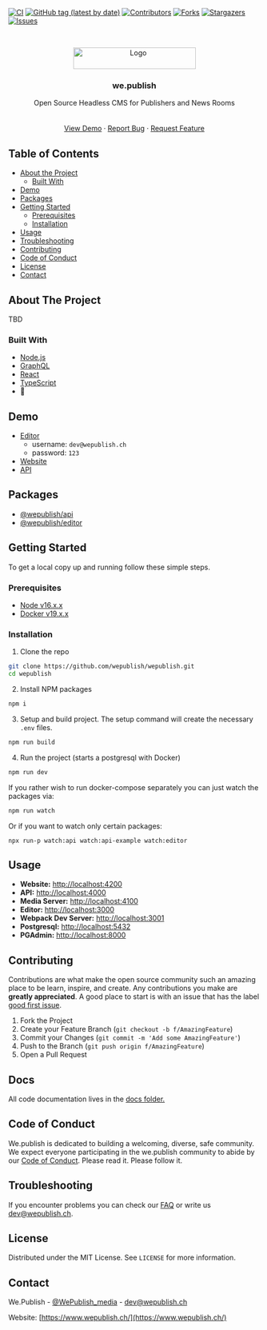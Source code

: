 <!--
*** Thanks for checking out this README Template. If you have a suggestion that would
*** make this better, please fork the repo and create a pull request or simply open
*** an issue with the tag "enhancement".
*** Thanks again! Now go create something AMAZING! :D
***
***
***
*** To avoid retyping too much info. Do a search and replace for the following:
*** github_username, repo_name, twitter_handle, email
-->

<!-- PROJECT SHIELDS -->
<!--
*** I'm using markdown "reference style" links for readability.
*** Reference links are enclosed in brackets [ ] instead of parentheses ( ).
*** See the bottom of this document for the declaration of the reference variables
*** for contributors-url, forks-url, etc. This is an optional, concise syntax you may use.
*** https://www.markdownguide.org/basic-syntax/#reference-style-links
-->

[![CI][cicd-shield]][cicd-url]
[![GitHub tag (latest by date)][tag-shield]][tag-url]
[![Contributors][contributors-shield]][contributors-url]
[![Forks][forks-shield]][forks-url]
[![Stargazers][stars-shield]][stars-url]
[![Issues][issues-shield]][issues-url]

<!-- PROJECT LOGO -->
<br />
<p align="center">
  <a href="https://github.com/wepublish/wepublish">
    <img src="assets/wepublish.svg" alt="Logo" width="245" height="43">
  </a>

  <h3 align="center">we.publish</h3>

  <p align="center">
    Open Source Headless CMS for Publishers and News Rooms
    <br />
    <!-- <a href="https://github.com/github_username/repo_name"><strong>Explore the docs »</strong></a>-->
    <br />
    <br />
    <a href="#demo">View Demo</a>
    ·
    <a href="https://github.com/wepublish/wepublish/issues">Report Bug</a>
    ·
    <a href="https://github.com/wepublish/wepublish/issues">Request Feature</a>
  </p>
</p>

<!-- TABLE OF CONTENTS -->

## Table of Contents

- [About the Project](#about-the-project)
  - [Built With](#built-with)
- [Demo](#demo)
- [Packages](#packages)
- [Getting Started](#getting-started)
  - [Prerequisites](#prerequisites)
  - [Installation](#installation)
- [Usage](#usage)
- [Troubleshooting](#troubleshooting)
- [Contributing](#contributing)
- [Code of Conduct](#code-of-conduct)
- [License](#license)
- [Contact](#contact)

<!-- ABOUT THE PROJECT -->

## About The Project

<!--[![Product Name Screen Shot][product-screenshot]](https://example.com)-->

TBD

### Built With

- [Node.js](https://nodejs.org/)
- [GraphQL](https://graphql.org/)
- [React](https://reactjs.org/)
- [TypeScript](https://www.typescriptlang.org/)
- :green_heart:

## Demo

- [Editor](https://editor.demo.wepublish.media)
  - username: `dev@wepublish.ch`
  - password: `123`
- [Website](https://demo.wepublish.media)
- [API](https://api.demo.wepublish.media)

## Packages

- [@wepublish/api](./libs/api)
- [@wepublish/editor](./apps/editor)

<!-- GETTING STARTED -->

## Getting Started

To get a local copy up and running follow these simple steps.

### Prerequisites

- [Node v16.x.x][node-download-url]
- [Docker v19.x.x][docker-download-url]

### Installation

1. Clone the repo

```sh
git clone https://github.com/wepublish/wepublish.git
cd wepublish
```

2. Install NPM packages

```sh
npm i
```

3. Setup and build project. The setup command will create the necessary `.env` files.

```sh
npm run build
```

4. Run the project (starts a postgresql with Docker)

```sh
npm run dev
```

If you rather wish to run docker-compose separately you can just watch the packages via:

```sh
npm run watch
```

Or if you want to watch only certain packages:

```
npx run-p watch:api watch:api-example watch:editor
```

<!-- USAGE EXAMPLES -->

## Usage

- **Website:** [http://localhost:4200](http://localhost:4200)
- **API:** [http://localhost:4000](http://localhost:4000)
- **Media Server:** [http://localhost:4100](http://localhost:4100)
- **Editor:** [http://localhost:3000](http://localhost:3000)
- **Webpack Dev Server:** [http://localhost:3001](http://localhost:3001)
- **Postgresql:** [http://localhost:5432](http://localhost:5432)
- **PGAdmin:** [http://localhost:8000](http://localhost:8000)

<!-- CONTRIBUTING -->

## Contributing

Contributions are what make the open source community such an amazing place to be learn, inspire, and create. Any contributions you make are **greatly appreciated**.
A good place to start is with an issue that has the label [good first issue](https://github.com/wepublish/wepublish/issues?q=is%3Aissue+is%3Aopen+label%3A%22good+first+issue%22).

1. Fork the Project
2. Create your Feature Branch (`git checkout -b f/AmazingFeature`)
3. Commit your Changes (`git commit -m 'Add some AmazingFeature'`)
4. Push to the Branch (`git push origin f/AmazingFeature`)
5. Open a Pull Request

## Docs

All code documentation lives in the [docs folder.][documentation-url]

## Code of Conduct

We.publish is dedicated to building a welcoming, diverse, safe community.
We expect everyone participating in the we.publish community to abide by our [Code of Conduct][code-of-conduct-url].
Please read it. Please follow it.

<!-- FAQ -->

## Troubleshooting

If you encounter problems you can check our [FAQ][faq-md-url] or write us [dev@wepublish.ch](mailto:dev@wepublish.ch).

<!-- LICENSE -->

## License

Distributed under the MIT License. See `LICENSE` for more information.

<!-- CONTACT -->

## Contact

We.Publish - [@WePublish_media](https://twitter.com/WePublish_media) - [dev@wepublish.ch](mailto:dev@wepublish.ch)

Website: [https://www.wepublish.ch/](https://www.wepublish.ch/)

<!-- ACKNOWLEDGEMENTS -->

<!-- MARKDOWN LINKS & IMAGES -->
<!-- https://www.markdownguide.org/basic-syntax/#reference-style-links -->

[cicd-shield]: https://github.com/wepublish/wepublish/workflows/CI%2FCD/badge.svg
[cicd-url]: https://github.com/wepublish/wepublish/actions?query=workflow%3ACI%2FCD
[tag-shield]: https://img.shields.io/github/v/tag/wepublish/wepublish?style=flat
[tag-url]: https://github.com/wepublish/wepublish/tags
[contributors-shield]: https://img.shields.io/github/contributors/wepublish/wepublish.svg?style=flat
[contributors-url]: https://github.com/wepublish/wepublish/graphs/contributors
[forks-shield]: https://img.shields.io/github/forks/wepublish/wepublish.svg?style=flat
[forks-url]: https://github.com/wepublish/wepublish/network/members
[stars-shield]: https://img.shields.io/github/stars/wepublish/wepublish.svg?style=flat
[stars-url]: https://github.com/wepublish/wepublish/stargazers
[issues-shield]: https://img.shields.io/github/issues/wepublish/wepublish.svg?style=flat
[issues-url]: https://github.com/github_username/repo/issues
[license-shield]: https://img.shields.io/github/license/github_username/repo.svg?style=flat
[license-url]: https://github.com/wepublish/wepublish/blob/master/LICENSE.txt
[linkedin-shield]: https://img.shields.io/badge/-LinkedIn-black.svg?style=flat&logo=linkedin&colorB=555
[linkedin-url]: https://linkedin.com/company/we-publish
[product-screenshot]: images/screenshot.png
[node-download-url]: https://nodejs.org/en/download/current/
[docker-download-url]: https://www.docker.com/get-started
[vscode-download-url]: https://code.visualstudio.com/Download
[vscode-prettier-download-url]: https://marketplace.visualstudio.com/items?itemName=esbenp.prettier-vscode
[package-json-url]: package.json
[faq-md-url]: FAQ.md
[code-of-conduct-url]: CODE_OF_CONDUCT.md
[documentation-url]: docs/README.md

